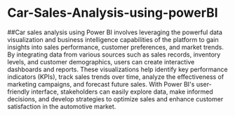 # Car-Sales-Analysis-using-powerBI
##Car sales analysis using Power BI involves leveraging the powerful data visualization and business intelligence capabilities of the platform to gain insights into sales performance, customer preferences, and market trends. By integrating data from various sources such as sales records, inventory levels, and customer demographics, users can create interactive dashboards and reports. These visualizations help identify key performance indicators (KPIs), track sales trends over time, analyze the effectiveness of marketing campaigns, and forecast future sales. With Power BI's user-friendly interface, stakeholders can easily explore data, make informed decisions, and develop strategies to optimize sales and enhance customer satisfaction in the automotive market.
